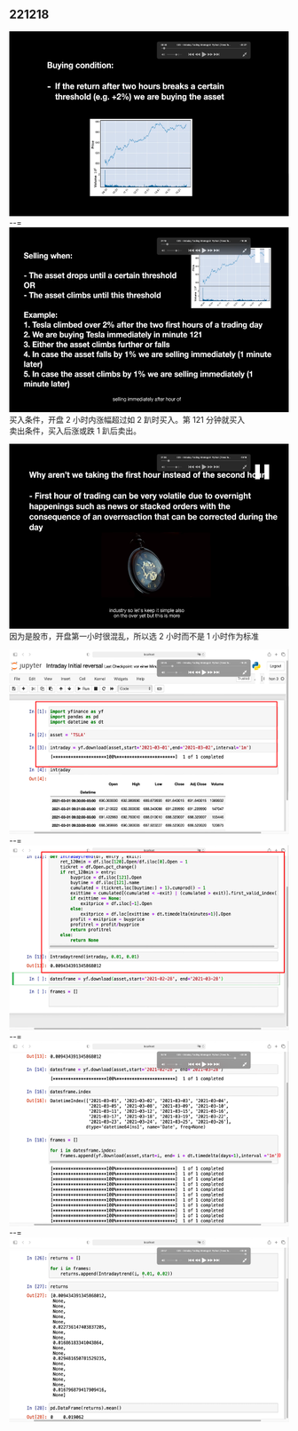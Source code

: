## 221218

<img src='./img/2022-12-18-14-06-02.png' height=333px></img>  
--=  
<img src='./img/2022-12-18-14-07-54.png' height=333px></img>  
买入条件，开盘 2 小时内涨幅超过如 2 趴时买入。第 121 分钟就买入  
卖出条件，买入后涨或跌 1 趴后卖出。

<img src='./img/2022-12-18-14-08-50.png' height=333px></img>  
因为是股市，开盘第一小时很混乱，所以选 2 小时而不是 1 小时作为标准

<img src='./img/2022-12-18-14-47-37.png' height=333px></img>  
--=  
<img src='./img/2022-12-18-14-46-03.png' height=333px></img>  
--=  
<img src='./img/2022-12-18-14-44-28.png' height=333px></img>  
--=  
<img src='./img/2022-12-18-14-43-01.png' height=333px></img>
